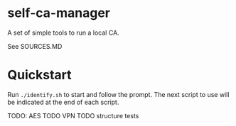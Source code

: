 # self-ca-manager

A set of simple tools to run a local CA.

See SOURCES.MD

# Quickstart

Run `./identify.sh` to start and follow the prompt.
The next script to use will be indicated at the end of each script.

TODO: AES
TODO VPN
TODO structure tests
